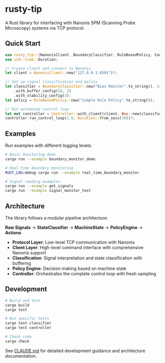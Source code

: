 # rusty-tip

A Rust library for interfacing with Nanonis SPM (Scanning Probe Microscopy) systems via TCP protocol.

## Quick Start

```rust
use rusty_tip::{NanonisClient, BoundaryClassifier, RuleBasedPolicy, Controller};
use std::time::Duration;

// Create client and connect to Nanonis
let client = NanonisClient::new("127.0.0.1:6501")?;

// Set up signal classification and policy
let classifier = BoundaryClassifier::new("Bias Monitor".to_string(), 24, 0.0, 2.0)
    .with_buffer_config(10, 2)
    .with_stability_config(3);
let policy = RuleBasedPolicy::new("Simple Rule Policy".to_string());

// Run automated control loop
let mut controller = Controller::with_client(client, Box::new(classifier), Box::new(policy));
controller.run_control_loop(2.0, Duration::from_secs(30))?;
```

## Examples

Run examples with different logging levels:

```bash
# Basic monitoring demo
cargo run --example boundary_monitor_demo

# Real-time boundary monitoring
RUST_LOG=debug cargo run --example real_time_boundary_monitor

# Signal reading examples
cargo run --example get_signals
cargo run --example signal_monitor_test
```

## Architecture

The library follows a modular pipeline architecture:

**Raw Signals** → **StateClassifier** → **MachineState** → **PolicyEngine** → **Actions**

- **Protocol Layer**: Low-level TCP communication with Nanonis
- **Client Layer**: High-level command interface with comprehensive Nanonis support
- **Classification**: Signal interpretation and state classification with buffering
- **Policy Engine**: Decision making based on machine state
- **Controller**: Orchestrates the complete control loop with fresh sampling

## Development

```bash
# Build and test
cargo build
cargo test

# Run specific tests
cargo test classifier
cargo test controller

# Check code
cargo check
```

See [CLAUDE.md](CLAUDE.md) for detailed development guidance and architecture documentation.
